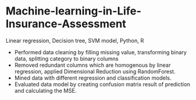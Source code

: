 # Machine-learning-in-Life-Insurance-Assessment
Linear regression, Decision tree, SVM model, Python, R

-	Performed data cleaning by filling missing value, transforming binary data, splitting category to binary columns 
-	Removed redundant columns which are homogenous by linear regression, applied Dimensional Reduction using RandomForest. 
-	Mined data with different regression and classification models.
-	Evaluated data model by creating confusion matrix result of prediction and calculating the MSE.
